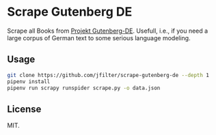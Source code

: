 # Scrape Gutenberg DE

Scrape all Books from [Projekt Gutenberg-DE](http://gutenberg.spiegel.de/). Usefull, i.e., if you need a large corpus of German text to some serious language modeling.

## Usage

```bash
git clone https://github.com/jfilter/scrape-gutenberg-de --depth 1
pipenv install
pipenv run scrapy runspider scrape.py -o data.json
```

## License

MIT.

